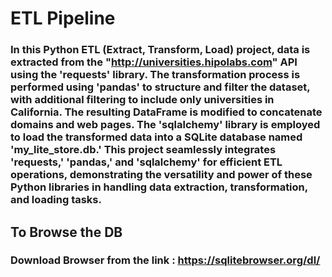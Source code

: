 # ETL Pipeline
### In this Python ETL (Extract, Transform, Load) project, data is extracted from the "http://universities.hipolabs.com" API using the 'requests' library. The transformation process is performed using 'pandas' to structure and filter the dataset, with additional filtering to include only universities in California. The resulting DataFrame is modified to concatenate domains and web pages. The 'sqlalchemy' library is employed to load the transformed data into a SQLite database named 'my_lite_store.db.' This project seamlessly integrates 'requests,' 'pandas,' and 'sqlalchemy' for efficient ETL operations, demonstrating the versatility and power of these Python libraries in handling data extraction, transformation, and loading tasks.

## To Browse the DB
### Download Browser from the link : https://sqlitebrowser.org/dl/


